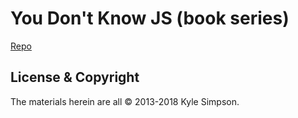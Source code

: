 # You Don't Know JS (book series)

[Repo](https://github.com/getify/You-Dont-Know-JS)

## License & Copyright

The materials herein are all &copy; 2013-2018 Kyle Simpson.